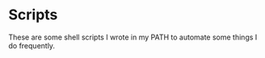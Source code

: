 # Scripts

These are some shell scripts I wrote in my PATH to automate some things I do frequently.

